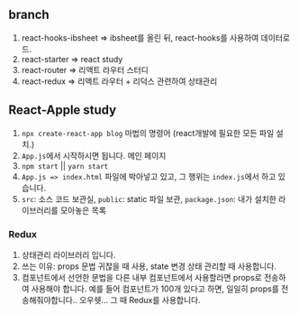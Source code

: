 ## branch

1. react-hooks-ibsheet  => ibsheet를 올린 뒤, react-hooks를 사용하여 데이터로드.
2. react-starter => react study
3. react-router => 리액트 라우터 스터디
4. react-redux => 리액트 라우터 + 리덕스 관련하여 상태관리

## React-Apple study

1. `npx create-react-app blog` 마법의 명령어 (react개발에 필요한 모든 파일 설치.)
2. `App.js`에서 시작하시면 됩니다. 메인 페이지
3. `npm start` || `yarn start`
4. `App.js => index.html` 파일에 박아넣고 있고, 그 행위는 `index.js`에서 하고 있습니다.
5. `src`: 소스 코드 보관실, `public`: static 파일 보관, `package.json`: 내가 설치한 라이브러리를 모아놓은 목록

### Redux

1. 상태관리 라이브러리 입니다.
2. 쓰는 이유: props 문법 귀찮을 때 사용, state 변경 상태 관리할 때 사용합니다.
3. 컴포넌트에서 선언한 문법을 다른 내부 컴포넌트에서 사용할라면 props로 전송하여 사용해야 합니다. 예를 들어 컴포넌트가 100개 있다고 하면, 일일히 props를 전송해줘야합니다.. 오우쉣... 그 때 Redux를 사용합니다.
